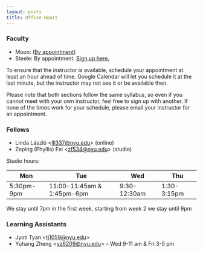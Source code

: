 ```yaml
---
layout: posts
title: Office Hours
---
```


### Faculty

* Moon: ([By appointment](jh.moon@nyu.edu))
* Steele: By appointment. [Sign up here.](https://calendar.google.com/calendar/u/0/selfsched?sstoken=UU1TaDFWeEV2ZzFHfGRlZmF1bHR8NzBkMmRmNGEzZGE3ZDBmNzExMGUwYWZkYzkwZmFkYWI)

To ensure that the instructor is available, schedule your appointment at least
an hour ahead of time. Google Calendar will let you schedule it at the last
minute, but the instructor may not see it or be available then.

Please note that both sections follow the same syllabus, so even if you
cannot meet with your own instructor, feel free to sign up with another. If none
of the times work for your schedule, please email your instructor for an
appointment.

### Fellows

* Linda László &lt;<lll337@nyu.edu>&gt; (online)
* Zeping (Phyllis) Fei &lt;<zf534@nyu.edu>&gt; (studio)

Studio hours:

| Mon  | Tue   | Wed  | Thu   |
|---|---|---|---|
| 5:30pm-9pm  |  11:00-11:45am & 1:45pm-6pm | 9:30-12:30am | 1:30-3:15pm |

We stay until 7pm in the first week, starting from week 2 we stay until 9pm

### Learning Assistants

* Jyoti Tyan &lt;<tj1059@nyu.edu>&gt;
* Yuhang Zheng &lt;<yz6209@nyu.edu>&gt; – Wed 9-11 am & Fri 3-5 pm
